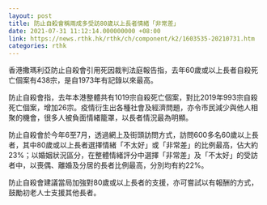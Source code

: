 ```yaml
---
layout: post
title: 防止自殺會稱兩成多受訪80歲以上長者情緒「非常差」
date: 2021-07-31 11:12:14.000000000 +08:00
link: https://news.rthk.hk/rthk/ch/component/k2/1603535-20210731.htm
categories: rthk
---
```


香港撒瑪利亞防止自殺會引用死因裁判法庭報告指，去年60歲或以上長者自殺死亡個案有438宗，是自1973年有記錄以來最高。

防止自殺會指，去年本港整體共有1019宗自殺死亡個案，對比2019年993宗自殺死亡個案，增加26宗。疫情衍生出各種社會及經濟問題，亦令市民減少與他人相聚的機會，很多人被負面情緒籠罩，以長者情況最為明顯。

防止自殺會於今年6至7月，透過網上及街頭訪問方式，訪問600多名60歲以上長者，其中80歲或以上長者選擇情緒「不太好」或「非常差」的比例最高，佔大約23%；以婚姻狀況區分，在整體情緒評分中選擇「非常差」及「不太好」的受訪者中，以喪偶、離婚及分居的長者比例最高，分別均有約22%。

防止自殺會建議當局加強對80歲或以上長者的支援，亦可嘗試以有報酬的方式，鼓勵初老人士支援其他長者。
